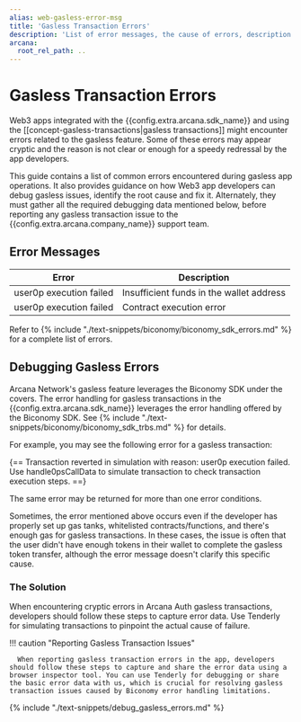```yaml
---
alias: web-gasless-error-msg
title: 'Gasless Transaction Errors'
description: 'List of error messages, the cause of errors, description and how to handle them for gasless transactions in Web3 apps integrated with the Arcana Auth SDK.'
arcana:
  root_rel_path: ..
---
```


# Gasless Transaction Errors

Web3 apps integrated with the {{config.extra.arcana.sdk_name}} and using the [[concept-gasless-transactions|gasless transactions]] might encounter errors related to the gasless feature. Some of these errors may appear cryptic and the reason is not clear or enough for a speedy redressal by the app developers.

This guide contains a list of common errors encountered during gasless app operations. It also provides guidance on how Web3 app developers can debug gasless issues, identify the root cause and fix it. Alternately, they must gather all the required debugging data mentioned below, before reporting any gasless transaction issue to the {{config.extra.arcana.company_name}} support team.

## Error Messages

| Error | Description | 
| ---  | --- |
| user0p execution failed | Insufficient funds in the wallet address |
| user0p execution failed | Contract execution error |

Refer to {% include "./text-snippets/biconomy/biconomy_sdk_errors.md" %} for a complete list of errors.

## Debugging Gasless Errors

Arcana Network's gasless feature leverages the Biconomy SDK under the covers. The error handling for gasless transactions in the {{config.extra.arcana.sdk_name}} leverages the error handling offered by the Biconomy SDK. See {% include "./text-snippets/biconomy/biconomy_sdk_trbs.md" %} for details.

For example, you may see the following error for a gasless transaction:

{==
Transaction reverted in simulation with reason: user0p execution failed. Use handle0psCallData to simulate transaction to check transaction execution steps.
==}

The same error may be returned for more than one error conditions.

Sometimes, the error mentioned above occurs even if the developer has properly set up gas tanks, whitelisted contracts/functions, and there's enough gas for gasless transactions. In these cases, the issue is often that the user didn't have enough tokens in their wallet to complete the gasless token transfer, although the error message doesn't clarify this specific cause.

### The Solution

When encountering cryptic errors in Arcana Auth gasless transactions, developers should follow these steps to capture error data. Use Tenderly for simulating transactions to pinpoint the actual cause of failure.

!!! caution "Reporting Gasless Transaction Issues"

      When reporting gasless transaction errors in the app, developers should follow these steps to capture and share the error data using a browser inspector tool. You can use Tenderly for debugging or share the basic error data with us, which is crucial for resolving gasless transaction issues caused by Biconomy error handling limitations.

{% include "./text-snippets/debug_gasless_errors.md" %}